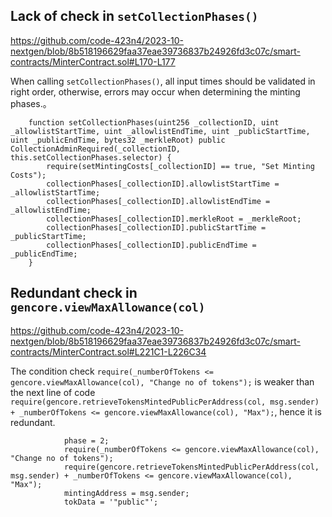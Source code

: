 ## Lack of check in `setCollectionPhases()`

https://github.com/code-423n4/2023-10-nextgen/blob/8b518196629faa37eae39736837b24926fd3c07c/smart-contracts/MinterContract.sol#L170-L177

When calling `setCollectionPhases()`, all input times should be validated in right order, otherwise, errors may occur when determining the minting phases.。

```
    function setCollectionPhases(uint256 _collectionID, uint _allowlistStartTime, uint _allowlistEndTime, uint _publicStartTime, uint _publicEndTime, bytes32 _merkleRoot) public CollectionAdminRequired(_collectionID, this.setCollectionPhases.selector) {
        require(setMintingCosts[_collectionID] == true, "Set Minting Costs");
        collectionPhases[_collectionID].allowlistStartTime = _allowlistStartTime;
        collectionPhases[_collectionID].allowlistEndTime = _allowlistEndTime;
        collectionPhases[_collectionID].merkleRoot = _merkleRoot;
        collectionPhases[_collectionID].publicStartTime = _publicStartTime;
        collectionPhases[_collectionID].publicEndTime = _publicEndTime;
    }
```

## Redundant check in `gencore.viewMaxAllowance(col)`

https://github.com/code-423n4/2023-10-nextgen/blob/8b518196629faa37eae39736837b24926fd3c07c/smart-contracts/MinterContract.sol#L221C1-L226C34

The condition check `require(_numberOfTokens <= gencore.viewMaxAllowance(col), "Change no of tokens");` is weaker than the next line of code `require(gencore.retrieveTokensMintedPublicPerAddress(col, msg.sender) + _numberOfTokens <= gencore.viewMaxAllowance(col), "Max");`, hence it is redundant.
```
            phase = 2;
            require(_numberOfTokens <= gencore.viewMaxAllowance(col), "Change no of tokens");
            require(gencore.retrieveTokensMintedPublicPerAddress(col, msg.sender) + _numberOfTokens <= gencore.viewMaxAllowance(col), "Max");
            mintingAddress = msg.sender;
            tokData = '"public"';
```